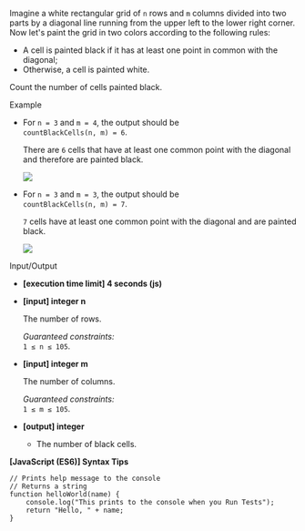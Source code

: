 Imagine a white rectangular grid of `n` rows and `m` columns divided into two
parts by a diagonal line running from the upper left to the lower right corner.
Now let's paint the grid in two colors according to the following rules:

- A cell is painted black if it has at least one point in common with the
  diagonal;
- Otherwise, a cell is painted white.

Count the number of cells painted black.

Example

- For `n = 3` and `m = 4`, the output should be  
  `countBlackCells(n, m) = 6`.

  There are `6` cells that have at least one common point with the diagonal and
  therefore are painted black.

  ![](https://codesignal.s3.amazonaws.com/tasks/countBlackCells/img/example1.jpg?_tm=1583178294051)

- For `n = 3` and `m = 3`, the output should be  
  `countBlackCells(n, m) = 7`.

  `7` cells have at least one common point with the diagonal and are painted
  black.

  ![](https://codesignal.s3.amazonaws.com/tasks/countBlackCells/img/example2.jpg?_tm=1583178294302)

Input/Output

- **\[execution time limit\] 4 seconds (js)**

- **\[input\] integer n**

  The number of rows.

  _Guaranteed constraints:_  
  `1 ≤ n ≤ 105`.

- **\[input\] integer m**

  The number of columns.

  _Guaranteed constraints:_  
  `1 ≤ m ≤ 105`.

- **\[output\] integer**

  - The number of black cells.

**\[JavaScript (ES6)\] Syntax Tips**

    // Prints help message to the console
    // Returns a string
    function helloWorld(name) {
        console.log("This prints to the console when you Run Tests");
        return "Hello, " + name;
    }
